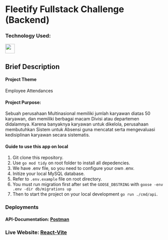 # Fleetify Fullstack Challenge (Backend)

### Technology Used:

<p align="left">    
<img src="https://cdn.jsdelivr.net/gh/devicons/devicon@latest/icons/go/go-original-wordmark.svg" width="30"
                height="30" />
</p>

## Brief Description

#### Project Theme

Employee Attendances

#### Project Purpose:

Sebuah perusahaan Multinasional memiliki jumlah karyawan diatas 50 karyawan, dan memiliki berbagai macam Divisi atau departemen didalamnya. Karena banyaknya karyawan untuk dikelola, perusahaan membutuhkan Sistem untuk Absensi guna mencatat serta mengevaluasi kedisiplinan karyawan secara sistematis.

#### Guide to use this app on local

1. Git clone this repository.
2. Use `go mod tidy` on root folder to install all depedencies.
3. We have .env file, so you need to configure your own .env.
4. Initize your local MySQL database.
5. Refer to `.env.example` file on root directory.
6. You must run migration first after set the `GOOSE_DBSTRING` with `goose -env .env -dir db/migrations up`
7. Then to start the project on your local development `go run ./cmd/api`.

### Deployments

#### API-Documentation: [Postman](https://documenter.getpostman.com/view/43445325/2sB3HqGHzu)
### Live Website: [React-Vite](https://steffansim-fleetify.zeabur.app/)
